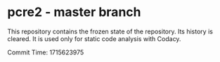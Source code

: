 # pcre2 - master branch

This repository contains the frozen state of the repository.
Its history is cleared. It is used only for static code
analysis with Codacy.

Commit Time: 1715623975